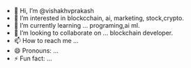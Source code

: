 - 👋 Hi, I’m @vishakhvprakash
- 👀 I’m interested in blockcchain, ai, marketing, stock,crypto.
- 🌱 I’m currently learning ... programing,ai ml.
- 💞️ I’m looking to collaborate on ... blockchain developer.
- 📫 How to reach me ...
- 😄 Pronouns: ...
- ⚡ Fun fact: ...

<!---
vishakhvprakash/vishakhvprakash is a ✨ special ✨ repository because its `README.md` (this file) appears on your GitHub profile.
You can click the Preview link to take a look at your changes.
--->
